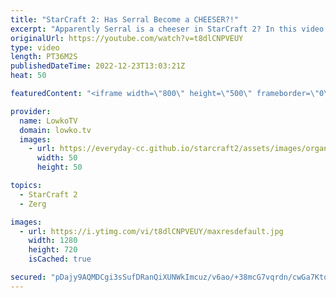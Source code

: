 ```yaml
---
title: "StarCraft 2: Has Serral Become a CHEESER?!"
excerpt: "Apparently Serral is a cheeser in StarCraft 2? In this video I cast three best-of-3's that he has recently played at HomeStory Cup 22.  Serral vs Harstem 00:00 Serral vs PappiJoe 09:20 Serral vs Cham 19:43  Support my work on Patreon: https://www.patreon.com/lowkotv Become a YouTube member: https://lowko.tv/join"
originalUrl: https://youtube.com/watch?v=t8dlCNPVEUY
type: video
length: PT36M2S
publishedDateTime: 2022-12-23T13:03:21Z
heat: 50

featuredContent: "<iframe width=\"800\" height=\"500\" frameborder=\"0\" src=\"https://www.youtube.com/embed/t8dlCNPVEUY\" allow=\"accelerometer; autoplay; encrypted-media; gyroscope; picture-in-picture\" allowfullscreen></iframe>"

provider:
  name: LowkoTV
  domain: lowko.tv
  images:
    - url: https://everyday-cc.github.io/starcraft2/assets/images/organizations/lowko.tv-50x50.jpg
      width: 50
      height: 50

topics:
  - StarCraft 2
  - Zerg

images:
  - url: https://i.ytimg.com/vi/t8dlCNPVEUY/maxresdefault.jpg
    width: 1280
    height: 720
    isCached: true

secured: "pDajy9AQMDCgi3sSufDRanQiXUNWkImcuz/v6ao/+38mcG7vqrdn/cwGa7Ktqsv3x39DodSpSHex0vcc6W4XfAPGOuqCFQkhwMxtp+INyzo7ywnoFi2iy9PjkVd+H/rDB9mrdfC2cN9SWofMzROsY868Q5c9P+JDxbotmRrd1BpmKvsKkuaB0mGse1HTi6dnEDhVU4c9rpUgXvhapaU7/Ss45RrxdMXwf2WkQri8S+zDatq8ix0VPj7BOzGqrR4QdvRKFaYkR6Pld+sUJ0NZxTIuAueeiCvxTtVbZRiAnq/TqEYSqK8rEvAvb5m4x93z34/b5F38a8WSGHu7JuTj3o1rkCWxcajknb1EZXSca3fzO3FfAfMGVIn46RoejH5ESJBbCu/BtsMYBFQAclFXzpWwRh4MULEogxA5gq19CWI=;aRUh5ooebBJU7TDM7i8vwg=="
---
```


